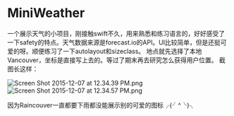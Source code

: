 # MiniWeather

一个展示天气的小项目，刚接触swift不久，用来熟悉和练习语言的，好好感受了一下safety的特点。天气数据来源是forecast.io的API。UI比较简单，但是还挺可爱的呀。顺便练习了一下autolayout和sizeclass。
地点就先选择了本地Vancouver，坐标是直接写上去的。等过了期末再去研究怎么获得用户位置。
截图长这样：

![Screen Shot 2015-12-07 at 12.34.39 PM.png](http://upload-images.jianshu.io/upload_images/1285005-5f49be4a01550ea5.png?imageMogr2/auto-orient/strip%7CimageView2/2/w/1240)
![Screen Shot 2015-12-07 at 12.34.57 PM.png](http://upload-images.jianshu.io/upload_images/1285005-b702c773cc131dd9.png?imageMogr2/auto-orient/strip%7CimageView2/2/w/1240)

因为Raincouver一直都要下雨都没能展示别的可爱的图标╭(╯^╰)╮
